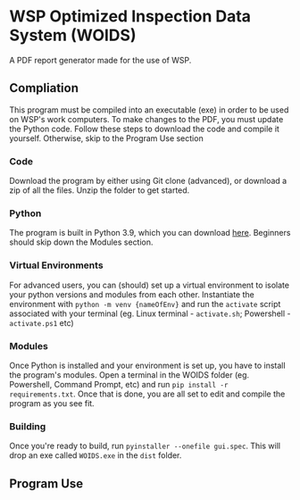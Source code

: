 # WSP Optimized Inspection Data System (WOIDS)
A PDF report generator made for the use of WSP.

## Compliation
This program must be compiled into an executable (exe) in order to be used on WSP's work computers. To make changes to the PDF, you must update the Python code. Follow these steps to download the code and compile it yourself. Otherwise, skip to the Program Use section

### Code
Download the program by either using Git clone (advanced), or download a zip of all the files. Unzip the folder to get started.

### Python
The program is built in Python 3.9, which you can download [here](https://www.python.org/downloads/). Beginners should skip down the Modules section.

### Virtual Environments
For advanced users, you can (should) set up a virtual environment to isolate your python versions and modules from each other. Instantiate the environment with `python -m venv {nameOfEnv}` and run the `activate` script associated with your terminal (eg. Linux terminal - `activate.sh`; Powershell - `activate.ps1` etc)

### Modules
Once Python is installed and your environment is set up, you have to install the program's modules. Open a terminal in the WOIDS folder (eg. Powershell, Command Prompt, etc) and run `pip install -r requirements.txt`. Once that is done, you are all set to edit and compile the program as you see fit.

### Building
Once you're ready to build, run `pyinstaller --onefile gui.spec`. This will drop an exe called `WOIDS.exe` in the `dist` folder.


## Program Use

